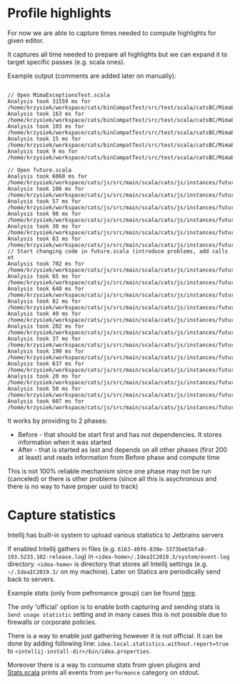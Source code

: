 # Profile highlights

For now we are able to capture times needed to compute highlights for given editor.

It captures all time needed to prepare all highlights but we can expand it to target specific passes (e.g. scala ones).

Example output (comments are added later on manually):

```

// Open MimaExceptionsTest.scala
Analysis took 31559 ms for /home/krzysiek/workspace/cats/binCompatTest/src/test/scala/catsBC/MimaExceptionsTest.scala
Analysis took 163 ms for /home/krzysiek/workspace/cats/binCompatTest/src/test/scala/catsBC/MimaExceptionsTest.scala
Analysis took 103 ms for /home/krzysiek/workspace/cats/binCompatTest/src/test/scala/catsBC/MimaExceptionsTest.scala
Analysis took 15 ms for /home/krzysiek/workspace/cats/binCompatTest/src/test/scala/catsBC/MimaExceptionsTest.scala
Analysis took 9 ms for /home/krzysiek/workspace/cats/binCompatTest/src/test/scala/catsBC/MimaExceptionsTest.scala

// Open future.scala
Analysis took 6060 ms for /home/krzysiek/workspace/cats/js/src/main/scala/cats/js/instances/future.scala
Analysis took 106 ms for /home/krzysiek/workspace/cats/js/src/main/scala/cats/js/instances/future.scala
Analysis took 57 ms for /home/krzysiek/workspace/cats/js/src/main/scala/cats/js/instances/future.scala
Analysis took 98 ms for /home/krzysiek/workspace/cats/js/src/main/scala/cats/js/instances/future.scala
Analysis took 30 ms for /home/krzysiek/workspace/cats/js/src/main/scala/cats/js/instances/future.scala
Analysis took 83 ms for /home/krzysiek/workspace/cats/js/src/main/scala/cats/js/instances/future.scala
// Start changing code in future.scala (introduce problems, add calls et
Analysis took 702 ms for /home/krzysiek/workspace/cats/js/src/main/scala/cats/js/instances/future.scala
Analysis took 65 ms for /home/krzysiek/workspace/cats/js/src/main/scala/cats/js/instances/future.scala
Analysis took 640 ms for /home/krzysiek/workspace/cats/js/src/main/scala/cats/js/instances/future.scala
Analysis took 82 ms for /home/krzysiek/workspace/cats/js/src/main/scala/cats/js/instances/future.scala
Analysis took 49 ms for /home/krzysiek/workspace/cats/js/src/main/scala/cats/js/instances/future.scala
Analysis took 202 ms for /home/krzysiek/workspace/cats/js/src/main/scala/cats/js/instances/future.scala
Analysis took 37 ms for /home/krzysiek/workspace/cats/js/src/main/scala/cats/js/instances/future.scala
Analysis took 190 ms for /home/krzysiek/workspace/cats/js/src/main/scala/cats/js/instances/future.scala
Analysis took 637 ms for /home/krzysiek/workspace/cats/js/src/main/scala/cats/js/instances/future.scala
Analysis took 20 ms for /home/krzysiek/workspace/cats/js/src/main/scala/cats/js/instances/future.scala
Analysis took 50 ms for /home/krzysiek/workspace/cats/js/src/main/scala/cats/js/instances/future.scala
Analysis took 607 ms for /home/krzysiek/workspace/cats/js/src/main/scala/cats/js/instances/future.scala
```

It works by providing to 2 phases: 
- Before - that should be start first and has not dependencies. It stores information when it was started
- After - that is started as last and depends on all other phases (first 200 at least)  and reads information from Before phase and compute time

This is not 100% reliable mechanism since one phase may not be run (canceled) or there is other problems (since all this is asychronous and there is no way to have proper uuid to track)

# Capture statistics

Intellij has built-in system to upload various statistics to Jetbrains servers

If enabled Intellij gathers in files (e.g. `6163-40f6-839e-3373be65bfa8-193.5233.102-release.log`) in `<idea-home>/.IdeaIC2019.3/system/event-log` directory.
`<idea-home>` is directory that stores all Intellij settings (e.g. `~/.IdeaIC2019.3/` on my machine). Later on Statics are periodically send back to servers.

Example stats (only from pefromance group) can be found [here](example_log.json).

The only 'official' option is to enable both capturing and sending stats is `Send usage statistic` setting and in many cases this is not possible due to firewalls or corporate policies.

There is a way to enable just gathering however it is not official. It can be done by adding following line: `idea.local.statistics.without.report=true` to `<intellij-install-dir>/bin/idea.properties`.

Moreover there is a way to consume stats from given plugins and [Stats.scala](src/main/scala/com/github/romanowski/intellij/toolkit/Stats.scala) prints all events from `performance` category on stdout.
